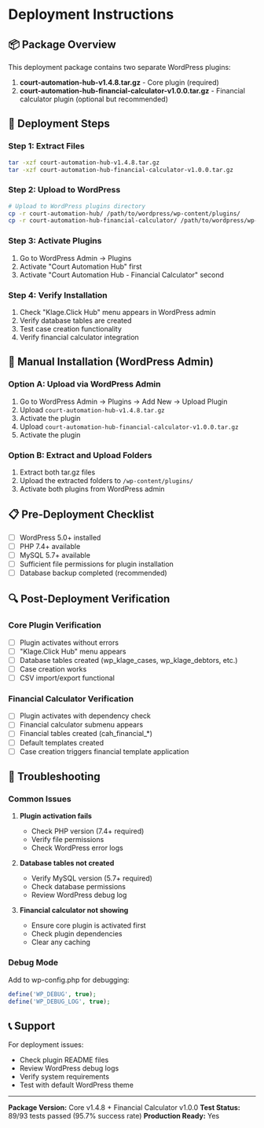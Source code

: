 # Deployment Instructions

## 📦 Package Overview

This deployment package contains two separate WordPress plugins:

1. **court-automation-hub-v1.4.8.tar.gz** - Core plugin (required)
2. **court-automation-hub-financial-calculator-v1.0.0.tar.gz** - Financial calculator plugin (optional but recommended)

## 🚀 Deployment Steps

### Step 1: Extract Files
```bash
tar -xzf court-automation-hub-v1.4.8.tar.gz
tar -xzf court-automation-hub-financial-calculator-v1.0.0.tar.gz
```

### Step 2: Upload to WordPress
```bash
# Upload to WordPress plugins directory
cp -r court-automation-hub/ /path/to/wordpress/wp-content/plugins/
cp -r court-automation-hub-financial-calculator/ /path/to/wordpress/wp-content/plugins/
```

### Step 3: Activate Plugins
1. Go to WordPress Admin → Plugins
2. Activate "Court Automation Hub" first
3. Activate "Court Automation Hub - Financial Calculator" second

### Step 4: Verify Installation
1. Check "Klage.Click Hub" menu appears in WordPress admin
2. Verify database tables are created
3. Test case creation functionality
4. Verify financial calculator integration

## 🔧 Manual Installation (WordPress Admin)

### Option A: Upload via WordPress Admin
1. Go to WordPress Admin → Plugins → Add New → Upload Plugin
2. Upload `court-automation-hub-v1.4.8.tar.gz`
3. Activate the plugin
4. Upload `court-automation-hub-financial-calculator-v1.0.0.tar.gz`
5. Activate the plugin

### Option B: Extract and Upload Folders
1. Extract both tar.gz files
2. Upload the extracted folders to `/wp-content/plugins/`
3. Activate both plugins from WordPress admin

## 📋 Pre-Deployment Checklist

- [ ] WordPress 5.0+ installed
- [ ] PHP 7.4+ available
- [ ] MySQL 5.7+ available
- [ ] Sufficient file permissions for plugin installation
- [ ] Database backup completed (recommended)

## 🔍 Post-Deployment Verification

### Core Plugin Verification
- [ ] Plugin activates without errors
- [ ] "Klage.Click Hub" menu appears
- [ ] Database tables created (wp_klage_cases, wp_klage_debtors, etc.)
- [ ] Case creation works
- [ ] CSV import/export functional

### Financial Calculator Verification
- [ ] Plugin activates with dependency check
- [ ] Financial calculator submenu appears
- [ ] Financial tables created (cah_financial_*)
- [ ] Default templates created
- [ ] Case creation triggers financial template application

## 🚨 Troubleshooting

### Common Issues

1. **Plugin activation fails**
   - Check PHP version (7.4+ required)
   - Verify file permissions
   - Check WordPress error logs

2. **Database tables not created**
   - Verify MySQL version (5.7+ required)
   - Check database permissions
   - Review WordPress debug log

3. **Financial calculator not showing**
   - Ensure core plugin is activated first
   - Check plugin dependencies
   - Clear any caching

### Debug Mode
Add to wp-config.php for debugging:
```php
define('WP_DEBUG', true);
define('WP_DEBUG_LOG', true);
```

## 📞 Support

For deployment issues:
- Check plugin README files
- Review WordPress debug logs
- Verify system requirements
- Test with default WordPress theme

---

**Package Version:** Core v1.4.8 + Financial Calculator v1.0.0
**Test Status:** 89/93 tests passed (95.7% success rate)
**Production Ready:** Yes